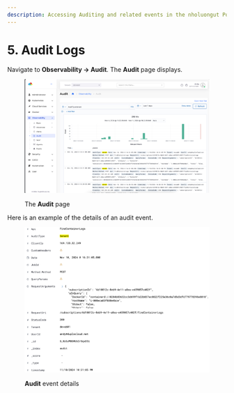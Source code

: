 ```yaml
---
description: Accessing Auditing and related events in the nholuongut Portal
---
```


# 5. Audit Logs

Navigate to **Observability -> Audit**. The **Audit** page displays.

<figure><img src="../../../.gitbook/assets/auditws.png" alt=""><figcaption><p>The <strong>Audit</strong> page</p></figcaption></figure>

Here is an example of the details of an audit event.

<figure><img src="../../../.gitbook/assets/auditev.png" alt=""><figcaption><p><strong>Audit</strong> event details</p></figcaption></figure>

